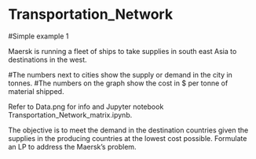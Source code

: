 # Transportation_Network

#Simple example 1

Maersk is running a fleet of ships to take supplies in south east Asia to destinations in the west.

#The numbers next to cities show the supply or demand in the city in tonnes.
#The numbers on the graph show the cost in $ per tonne of material shipped.

Refer to Data.png for info and Jupyter notebook Transportation_Network_matrix.ipynb.

The objective is to meet the demand in the destination countries given the supplies in the producing countries at the lowest cost possible. Formulate an LP to address the Maersk’s problem.
